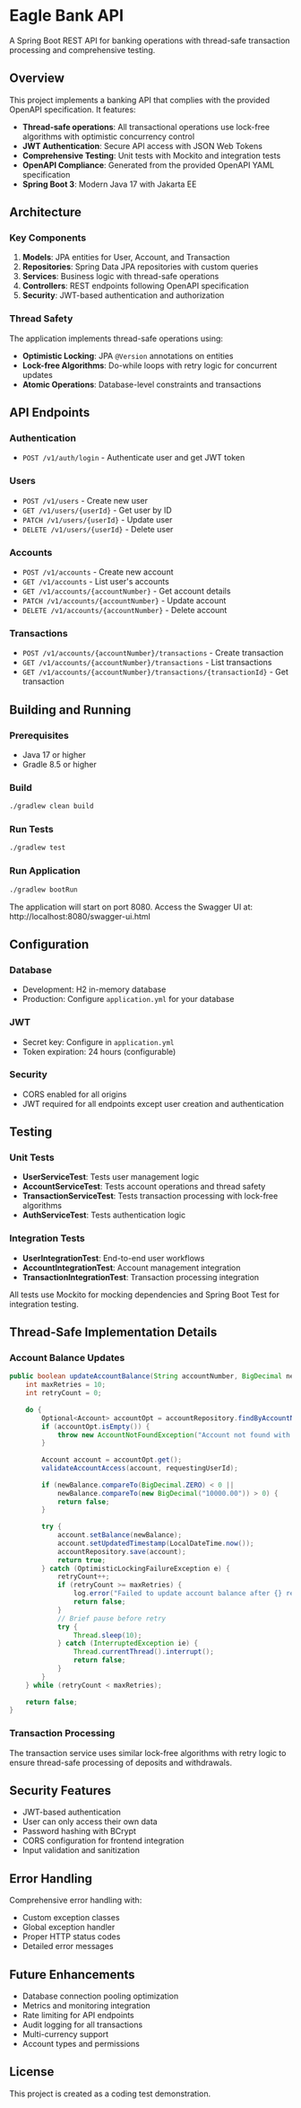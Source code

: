 # Eagle Bank API

A Spring Boot REST API for banking operations with thread-safe transaction processing and comprehensive testing.

## Overview

This project implements a banking API that complies with the provided OpenAPI specification. It features:

- **Thread-safe operations**: All transactional operations use lock-free algorithms with optimistic concurrency control
- **JWT Authentication**: Secure API access with JSON Web Tokens
- **Comprehensive Testing**: Unit tests with Mockito and integration tests
- **OpenAPI Compliance**: Generated from the provided OpenAPI YAML specification
- **Spring Boot 3**: Modern Java 17 with Jakarta EE

## Architecture

### Key Components

1. **Models**: JPA entities for User, Account, and Transaction
2. **Repositories**: Spring Data JPA repositories with custom queries
3. **Services**: Business logic with thread-safe operations
4. **Controllers**: REST endpoints following OpenAPI specification
5. **Security**: JWT-based authentication and authorization

### Thread Safety

The application implements thread-safe operations using:

- **Optimistic Locking**: JPA `@Version` annotations on entities
- **Lock-free Algorithms**: Do-while loops with retry logic for concurrent updates
- **Atomic Operations**: Database-level constraints and transactions

## API Endpoints

### Authentication
- `POST /v1/auth/login` - Authenticate user and get JWT token

### Users
- `POST /v1/users` - Create new user
- `GET /v1/users/{userId}` - Get user by ID
- `PATCH /v1/users/{userId}` - Update user
- `DELETE /v1/users/{userId}` - Delete user

### Accounts
- `POST /v1/accounts` - Create new account
- `GET /v1/accounts` - List user's accounts
- `GET /v1/accounts/{accountNumber}` - Get account details
- `PATCH /v1/accounts/{accountNumber}` - Update account
- `DELETE /v1/accounts/{accountNumber}` - Delete account

### Transactions
- `POST /v1/accounts/{accountNumber}/transactions` - Create transaction
- `GET /v1/accounts/{accountNumber}/transactions` - List transactions
- `GET /v1/accounts/{accountNumber}/transactions/{transactionId}` - Get transaction

## Building and Running

### Prerequisites
- Java 17 or higher
- Gradle 8.5 or higher

### Build
```bash
./gradlew clean build
```

### Run Tests
```bash
./gradlew test
```

### Run Application
```bash
./gradlew bootRun
```

The application will start on port 8080. Access the Swagger UI at:
http://localhost:8080/swagger-ui.html

## Configuration

### Database
- Development: H2 in-memory database
- Production: Configure `application.yml` for your database

### JWT
- Secret key: Configure in `application.yml`
- Token expiration: 24 hours (configurable)

### Security
- CORS enabled for all origins
- JWT required for all endpoints except user creation and authentication

## Testing

### Unit Tests
- **UserServiceTest**: Tests user management logic
- **AccountServiceTest**: Tests account operations and thread safety
- **TransactionServiceTest**: Tests transaction processing with lock-free algorithms
- **AuthServiceTest**: Tests authentication logic

### Integration Tests
- **UserIntegrationTest**: End-to-end user workflows
- **AccountIntegrationTest**: Account management integration
- **TransactionIntegrationTest**: Transaction processing integration

All tests use Mockito for mocking dependencies and Spring Boot Test for integration testing.

## Thread-Safe Implementation Details

### Account Balance Updates
```java
public boolean updateAccountBalance(String accountNumber, BigDecimal newBalance, String requestingUserId) {
    int maxRetries = 10;
    int retryCount = 0;
    
    do {
        Optional<Account> accountOpt = accountRepository.findByAccountNumberWithLock(accountNumber);
        if (accountOpt.isEmpty()) {
            throw new AccountNotFoundException("Account not found with number: " + accountNumber);
        }
        
        Account account = accountOpt.get();
        validateAccountAccess(account, requestingUserId);
        
        if (newBalance.compareTo(BigDecimal.ZERO) < 0 || 
            newBalance.compareTo(new BigDecimal("10000.00")) > 0) {
            return false;
        }
        
        try {
            account.setBalance(newBalance);
            account.setUpdatedTimestamp(LocalDateTime.now());
            accountRepository.save(account);
            return true;
        } catch (OptimisticLockingFailureException e) {
            retryCount++;
            if (retryCount >= maxRetries) {
                log.error("Failed to update account balance after {} retries", maxRetries);
                return false;
            }
            // Brief pause before retry
            try {
                Thread.sleep(10);
            } catch (InterruptedException ie) {
                Thread.currentThread().interrupt();
                return false;
            }
        }
    } while (retryCount < maxRetries);
    
    return false;
}
```

### Transaction Processing
The transaction service uses similar lock-free algorithms with retry logic to ensure thread-safe processing of deposits and withdrawals.

## Security Features

- JWT-based authentication
- User can only access their own data
- Password hashing with BCrypt
- CORS configuration for frontend integration
- Input validation and sanitization

## Error Handling

Comprehensive error handling with:
- Custom exception classes
- Global exception handler
- Proper HTTP status codes
- Detailed error messages

## Future Enhancements

- Database connection pooling optimization
- Metrics and monitoring integration
- Rate limiting for API endpoints
- Audit logging for all transactions
- Multi-currency support
- Account types and permissions

## License

This project is created as a coding test demonstration.

